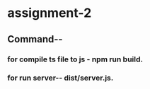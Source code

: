 # assignment-2

## Command--

### for compile ts file to js - npm run build.

### for run server-- dist/server.js.
